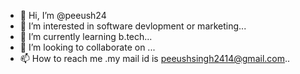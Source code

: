 - 👋 Hi, I’m @peeush24
- 👀 I’m interested in software devlopment or marketing...
- 🌱 I’m currently learning b.tech...
- 💞️ I’m looking to collaborate on ...
- 📫 How to reach me .my mail id is peeushsingh2414@gmail.com..

<!---
peeush24/peeush24 is a ✨ special ✨ repository because its `README.md` (this file) appears on your GitHub profile.
You can click the Preview link to take a look at your changes.
--->
